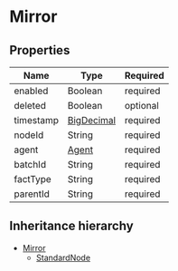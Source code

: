 

# Mirror

## Properties

Name | Type | Required
-------- | -------- | --------
enabled | Boolean | required
deleted | Boolean | optional
timestamp | [BigDecimal](BigDecimal.md) | required
nodeId | String | required
agent | [Agent](Agent.md) | required
batchId | String | required
factType | String | required
parentId | String | required




## Inheritance hierarchy


* [Mirror](Mirror.md)
    * [StandardNode](StandardNode.md)
